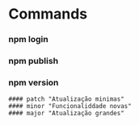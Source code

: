 
# Commands
### npm login
### npm publish
### npm version
    #### patch "Atualização minimas"
    #### minor "Funcionaliddade novas"
    #### major "Atualização grandes"
